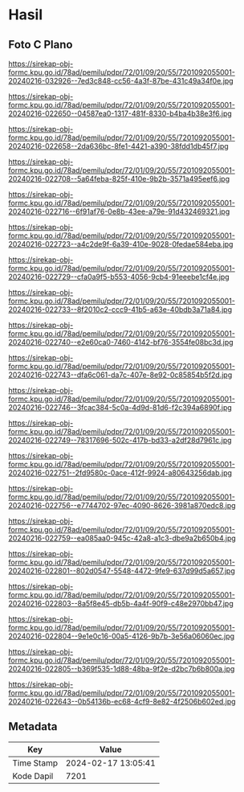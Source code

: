 # Hasil

## Foto C Plano

https://sirekap-obj-formc.kpu.go.id/78ad/pemilu/pdpr/72/01/09/20/55/7201092055001-20240216-032926--7ed3c848-cc56-4a3f-87be-431c49a34f0e.jpg

https://sirekap-obj-formc.kpu.go.id/78ad/pemilu/pdpr/72/01/09/20/55/7201092055001-20240216-022650--04587ea0-1317-481f-8330-b4ba4b38e3f6.jpg

https://sirekap-obj-formc.kpu.go.id/78ad/pemilu/pdpr/72/01/09/20/55/7201092055001-20240216-022658--2da636bc-8fe1-4421-a390-38fdd1db45f7.jpg

https://sirekap-obj-formc.kpu.go.id/78ad/pemilu/pdpr/72/01/09/20/55/7201092055001-20240216-022708--5a64feba-825f-410e-9b2b-3571a495eef6.jpg

https://sirekap-obj-formc.kpu.go.id/78ad/pemilu/pdpr/72/01/09/20/55/7201092055001-20240216-022716--6f91af76-0e8b-43ee-a79e-91d432469321.jpg

https://sirekap-obj-formc.kpu.go.id/78ad/pemilu/pdpr/72/01/09/20/55/7201092055001-20240216-022723--a4c2de9f-6a39-410e-9028-0fedae584eba.jpg

https://sirekap-obj-formc.kpu.go.id/78ad/pemilu/pdpr/72/01/09/20/55/7201092055001-20240216-022729--cfa0a9f5-b553-4056-9cb4-91eeebe1cf4e.jpg

https://sirekap-obj-formc.kpu.go.id/78ad/pemilu/pdpr/72/01/09/20/55/7201092055001-20240216-022733--8f2010c2-ccc9-41b5-a63e-40bdb3a71a84.jpg

https://sirekap-obj-formc.kpu.go.id/78ad/pemilu/pdpr/72/01/09/20/55/7201092055001-20240216-022740--e2e60ca0-7460-4142-bf76-3554fe08bc3d.jpg

https://sirekap-obj-formc.kpu.go.id/78ad/pemilu/pdpr/72/01/09/20/55/7201092055001-20240216-022743--dfa6c061-da7c-407e-8e92-0c85854b5f2d.jpg

https://sirekap-obj-formc.kpu.go.id/78ad/pemilu/pdpr/72/01/09/20/55/7201092055001-20240216-022746--3fcac384-5c0a-4d9d-81d6-f2c394a6890f.jpg

https://sirekap-obj-formc.kpu.go.id/78ad/pemilu/pdpr/72/01/09/20/55/7201092055001-20240216-022749--78317696-502c-417b-bd33-a2df28d7961c.jpg

https://sirekap-obj-formc.kpu.go.id/78ad/pemilu/pdpr/72/01/09/20/55/7201092055001-20240216-022751--2fd9580c-0ace-412f-9924-a80643256dab.jpg

https://sirekap-obj-formc.kpu.go.id/78ad/pemilu/pdpr/72/01/09/20/55/7201092055001-20240216-022756--e7744702-97ec-4090-8626-3981a870edc8.jpg

https://sirekap-obj-formc.kpu.go.id/78ad/pemilu/pdpr/72/01/09/20/55/7201092055001-20240216-022759--ea085aa0-945c-42a8-a1c3-dbe9a2b650b4.jpg

https://sirekap-obj-formc.kpu.go.id/78ad/pemilu/pdpr/72/01/09/20/55/7201092055001-20240216-022801--802d0547-5548-4472-9fe9-637d99d5a657.jpg

https://sirekap-obj-formc.kpu.go.id/78ad/pemilu/pdpr/72/01/09/20/55/7201092055001-20240216-022803--8a5f8e45-db5b-4a4f-90f9-c48e2970bb47.jpg

https://sirekap-obj-formc.kpu.go.id/78ad/pemilu/pdpr/72/01/09/20/55/7201092055001-20240216-022804--9e1e0c16-00a5-4126-9b7b-3e56a06060ec.jpg

https://sirekap-obj-formc.kpu.go.id/78ad/pemilu/pdpr/72/01/09/20/55/7201092055001-20240216-022805--b369f535-1d88-48ba-9f2e-d2bc7b6b800a.jpg

https://sirekap-obj-formc.kpu.go.id/78ad/pemilu/pdpr/72/01/09/20/55/7201092055001-20240216-022643--0b54136b-ec68-4cf9-8e82-4f2506b602ed.jpg


## Metadata

| Key        | Value               |
| ---------- | ------------------- |
| Time Stamp | 2024-02-17 13:05:41 |
| Kode Dapil | 7201                |




